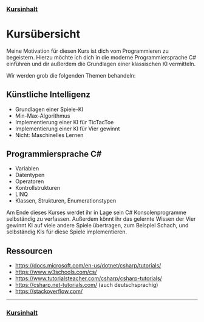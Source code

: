 ### [Kursinhalt](../README.md)

Kursübersicht
===============

Meine Motivation für diesen Kurs ist dich vom Programmieren zu begeistern. Hierzu möchte ich dich in die moderne Programmiersprache C# einführen und dir außerdem die Grundlagen einer klassischen KI vermitteln.

Wir werden grob die folgenden Themen behandeln:

Künstliche Intelligenz
-----------------------

- Grundlagen einer Spiele-KI
- Min-Max-Algorithmus
- Implementierung einer KI für TicTacToe
- Implementierung einer KI für Vier gewinnt
- Nicht: Maschinelles Lernen

Programmiersprache C#
-----------------------

- Variablen
- Datentypen
- Operatoren
- Kontrollstrukturen
- LINQ
- Klassen, Strukturen, Enumerationstypen

Am Ende dieses Kurses werdet ihr in Lage sein C# Konsolenprogramme selbständig zu verfassen. Außerdem könnt ihr das gelernte Wissen der Vier gewinnt KI auf viele andere Spiele übertragen, zum Beispiel Schach, und selbständig KIs für diese Spiele implementieren.

Ressourcen
-----------

- https://docs.microsoft.com/en-us/dotnet/csharp/tutorials/
- https://www.w3schools.com/cs/
- https://www.tutorialsteacher.com/csharp/csharp-tutorials/
- https://csharp.net-tutorials.com/ (auch deutschsprachig)
- https://stackoverflow.com/

---

### [Kursinhalt](../README.md)